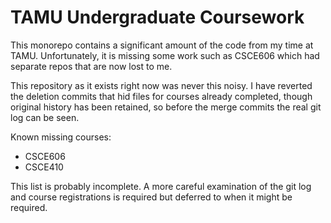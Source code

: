 # TAMU Undergraduate Coursework

This monorepo contains a significant amount of the code
from my time at TAMU. Unfortunately, it is missing some
work such as CSCE606 which had separate repos that are
now lost to me.

This repository as it exists right now was never this
noisy. I have reverted the deletion commits that hid
files for courses already completed, though original
history has been retained, so before the merge commits
the real git log can be seen.

Known missing courses:
* CSCE606
* CSCE410

This list is probably incomplete. A more careful
examination of the git log and course registrations
is required but deferred to when it might be required.
